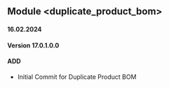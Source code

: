 ## Module <duplicate_product_bom>

#### 16.02.2024
#### Version 17.0.1.0.0
#### ADD
- Initial Commit for Duplicate Product BOM
